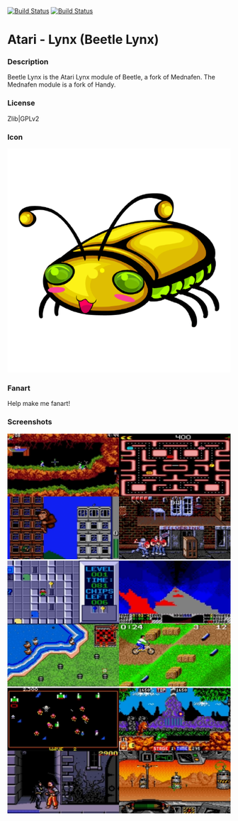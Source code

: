 [![Build Status](https://travis-ci.org/kodi-game/game.libretro.beetle-lynx.svg?branch=master)](https://travis-ci.org/kodi-game/game.libretro.beetle-lynx)
[![Build Status](https://ci.appveyor.com/api/projects/status/github/kodi-game/game.libretro.beetle-lynx?svg=true)](https://ci.appveyor.com/project/kodi-game/game-libretro-beetle-lynx)

# Atari - Lynx (Beetle Lynx)

### Description

Beetle Lynx is the Atari Lynx module of Beetle, a fork of Mednafen. The Mednafen module is a fork of Handy.

### License

Zlib|GPLv2

### Icon

![Atari - Lynx (Beetle Lynx) icon](game.libretro.beetle-lynx/resources/icon.png)

### Fanart

Help make me fanart!

### Screenshots

![Atari - Lynx (Beetle Lynx) screenshot](game.libretro.beetle-lynx/resources/screenshot-01.jpg)
![Atari - Lynx (Beetle Lynx) screenshot](game.libretro.beetle-lynx/resources/screenshot-02.jpg)
![Atari - Lynx (Beetle Lynx) screenshot](game.libretro.beetle-lynx/resources/screenshot-03.jpg)
